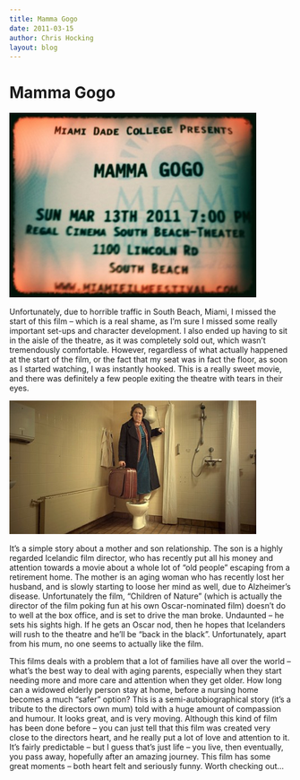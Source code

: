 ```yaml
---
title: Mamma Gogo
date: 2011-03-15
author: Chris Hocking
layout: blog
---
```

# Mamma Gogo

![](/static/blog/2011-03-mammagogo_ticket-441x329.jpg "mammagogo_ticket")

Unfortunately, due to horrible traffic in South Beach, Miami, I missed the start of this film – which is a real shame, as I’m sure I missed some really important set-ups and character development. I also ended up having to sit in the aisle of the theatre, as it was completely sold out, which wasn’t tremendously comfortable. However, regardless of what actually happened at the start of the film, or the fact that my seat was in fact the floor, as soon as I started watching, I was instantly hooked. This is a really sweet movie, and there was definitely a few people exiting the theatre with tears in their eyes.

![](/static/blog/2011-03-mammagogo_frame-441x238.jpg "mammagogo_frame")

It’s a simple story about a mother and son relationship. The son is a highly regarded Icelandic film director, who has recently put all his money and attention towards a movie about a whole lot of “old people” escaping from a retirement home. The mother is an aging woman who has recently lost her husband, and is slowly starting to loose her mind as well, due to Alzheimer’s disease. Unfortunately the film, “Children of Nature” (which is actually the director of the film poking fun at his own Oscar-nominated film) doesn’t do to well at the box office, and is set to drive the man broke. Undaunted – he sets his sights high. If he gets an Oscar nod, then he hopes that Icelanders will rush to the theatre and he’ll be “back in the black”. Unfortunately, apart from his mum, no one seems to actually like the film.

This films deals with a problem that a lot of families have all over the world – what’s the best way to deal with aging parents, especially when they start needing more and more care and attention when they get older. How long can a widowed elderly person stay at home, before a nursing home becomes a much “safer” option? This is a semi-autobiographical story (it’s a tribute to the directors own mum) told with a huge amount of compassion and humour. It looks great, and is very moving. Although this kind of film has been done before – you can just tell that this film was created very close to the directors heart, and he really put a lot of love and attention to it. It’s fairly predictable – but I guess that’s just life – you live, then eventually, you pass away, hopefully after an amazing journey. This film has some great moments – both heart felt and seriously funny. Worth checking out…